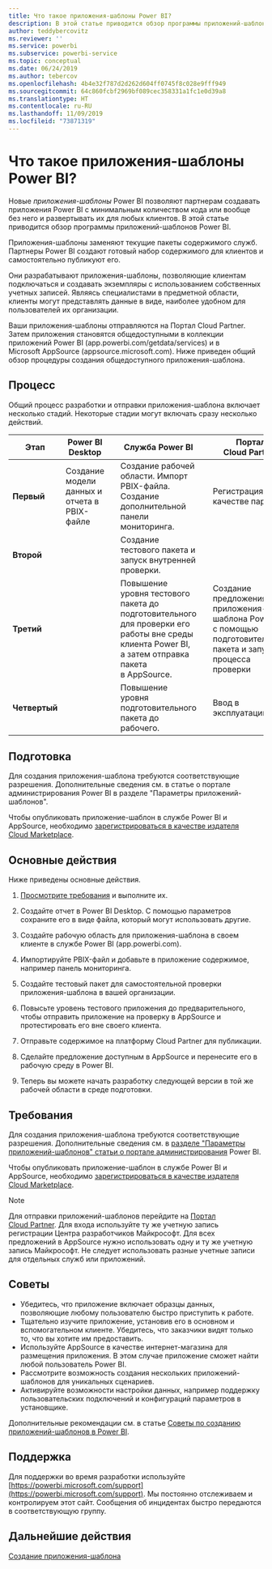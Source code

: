 ```yaml
---
title: Что такое приложения-шаблоны Power BI?
description: В этой статье приводится обзор программы приложений-шаблонов Power BI. Узнайте, как создавать приложения Power BI с минимальным количеством кода или вообще без него и развертывать их для любых клиентов Power BI.
author: teddybercovitz
ms.reviewer: ''
ms.service: powerbi
ms.subservice: powerbi-service
ms.topic: conceptual
ms.date: 06/24/2019
ms.author: tebercov
ms.openlocfilehash: 4b4e32f787d2d262d604ff0745f8c028e9fff949
ms.sourcegitcommit: 64c860fcbf2969bf089cec358331a1fc1e0d39a8
ms.translationtype: HT
ms.contentlocale: ru-RU
ms.lasthandoff: 11/09/2019
ms.locfileid: "73871319"
---
```

# <a name="what-are-power-bi-template-apps"></a>Что такое приложения-шаблоны Power BI?

Новые *приложения-шаблоны* Power BI позволяют партнерам создавать приложения Power BI с минимальным количеством кода или вообще без него и развертывать их для любых клиентов.  В этой статье приводится обзор программы приложений-шаблонов Power BI.

Приложения-шаблоны заменяют текущие пакеты содержимого служб. Партнеры Power BI создают готовый набор содержимого для клиентов и самостоятельно публикуют его.  

Они разрабатывают приложения-шаблоны, позволяющие клиентам подключаться и создавать экземпляры с использованием собственных учетных записей. Являясь специалистами в предметной области, клиенты могут представлять данные в виде, наиболее удобном для пользователей их организации.  

Ваши приложения-шаблоны отправляются на Портал Cloud Partner. Затем приложения становятся общедоступными в коллекции приложений Power BI (app.powerbi.com/getdata/services) и в Microsoft AppSource (appsource.microsoft.com). Ниже приведен общий обзор процедуры создания общедоступного приложения-шаблона.  

## <a name="process"></a>Процесс
Общий процесс разработки и отправки приложения-шаблона включает несколько стадий. Некоторые стадии могут включать сразу несколько действий.


| Этап | Power BI Desktop |  |Служба Power BI  |  |Портал Cloud Partner  |
|---|--------|--|---------|---------|---------|
| **Первый** | Создание модели данных и отчета в PBIX-файле |  | Создание рабочей области. Импорт PBIX-файла. Создание дополнительной панели мониторинга.  |  | Регистрация в качестве партнера |
| **Второй** |  |  | Создание тестового пакета и запуск внутренней проверки.        |  | |
| **Третий** | |  | Повышение уровня тестового пакета до подготовительного для проверки его работы вне среды клиента Power BI, а затем отправка пакета в AppSource.  |  | Создание предложения приложения-шаблона Power BI с помощью подготовительного пакета и запуск процесса проверки |
| **Четвертый** | |  | Повышение уровня подготовительного пакета до рабочего. |  | Ввод в эксплуатацию |

## <a name="before-you-begin"></a>Подготовка

Для создания приложения-шаблона требуются соответствующие разрешения. Дополнительные сведения см. в статье о портале администрирования Power BI в разделе "Параметры приложений-шаблонов". 

Чтобы опубликовать приложение-шаблон в службе Power BI и AppSource, необходимо [зарегистрироваться в качестве издателя Cloud Marketplace](https://docs.microsoft.com/azure/marketplace/become-publisher).
 
## <a name="high-level-steps"></a>Основные действия

Ниже приведены основные действия. 

1. [Просмотрите требования](#requirements) и выполните их. 

1. Создайте отчет в Power BI Desktop. С помощью параметров сохраните его в виде файла, который могут использовать другие. 

1. Создайте рабочую область для приложения-шаблона в своем клиенте в службе Power BI (app.powerbi.com). 

1. Импортируйте PBIX-файл и добавьте в приложение содержимое, например панель мониторинга. 

1. Создайте тестовый пакет для самостоятельной проверки приложения-шаблона в вашей организации. 

1. Повысьте уровень тестового приложения до предварительного, чтобы отправить приложение на проверку в AppSource и протестировать его вне своего клиента. 

1. Отправьте содержимое на платформу Cloud Partner для публикации. 

1. Сделайте предложение доступным в AppSource и перенесите его в рабочую среду в Power BI.
2. Теперь вы можете начать разработку следующей версии в той же рабочей области в среде подготовки. 

## <a name="requirements"></a>Требования

Для создания приложения-шаблона требуются соответствующие разрешения. Дополнительные сведения см. в [разделе "Параметры приложений-шаблонов" статьи о портале администрирования](service-admin-portal.md#template-apps-settings) Power BI. 

Чтобы опубликовать приложение-шаблон в службе Power BI и AppSource, необходимо [зарегистрироваться в качестве издателя Cloud Marketplace](https://docs.microsoft.com/azure/marketplace/become-publisher).
 > [!NOTE] 
 > Для отправки приложений-шаблонов перейдите на [Портал Cloud Partner](https://cloudpartner.azure.com). Для входа используйте ту же учетную запись регистрации Центра разработчиков Майкрософт. Для всех предложений в AppSource нужно использовать одну и ту же учетную запись Майкрософт. Не следует использовать разные учетные записи для отдельных служб или приложений.

## <a name="tips"></a>Советы 

- Убедитесь, что приложение включает образцы данных, позволяющие любому пользователю быстро приступить к работе. 
- Тщательно изучите приложение, установив его в основном и вспомогательном клиенте. Убедитесь, что заказчики видят только то, что вы хотите им предоставить. 
- Используйте AppSource в качестве интернет-магазина для размещения приложения. В этом случае приложение сможет найти любой пользователь Power BI. 
- Рассмотрите возможность создания нескольких приложений-шаблонов для уникальных сценариев. 
- Активируйте возможности настройки данных, например поддержку пользовательских подключений и конфигураций параметров в установщике.

Дополнительные рекомендации см. в статье [Советы по созданию приложений-шаблонов в Power BI](service-template-apps-tips.md).

## <a name="support"></a>Поддержка
Для поддержки во время разработки используйте [https://powerbi.microsoft.com/support](https://powerbi.microsoft.com/support). Мы постоянно отслеживаем и контролируем этот сайт. Сообщения об инцидентах быстро передаются в соответствующую группу.

## <a name="next-steps"></a>Дальнейшие действия

[Создание приложения-шаблона](service-template-apps-create.md)
